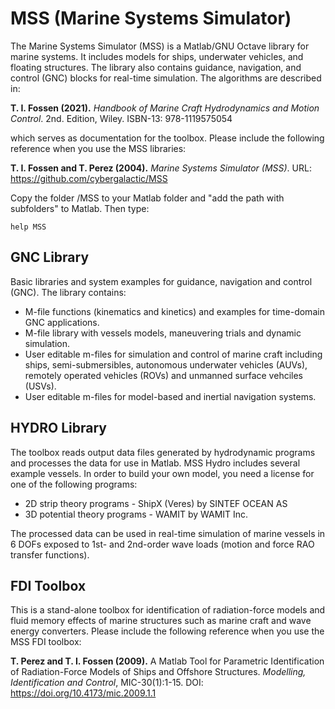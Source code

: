 # MSS (Marine Systems Simulator)

The Marine Systems Simulator (MSS) is a Matlab/GNU Octave library for marine systems. It includes models for ships, underwater vehicles, and floating structures. The library also contains guidance, navigation, and control (GNC) blocks for real-time simulation. The algorithms are described in:

**T. I. Fossen (2021).** *Handbook of Marine Craft Hydrodynamics and Motion Control*. 2nd. Edition, Wiley. ISBN-13: 978-1119575054

which serves as documentation for the toolbox. Please include the following reference when you use the MSS libraries: 

**T. I. Fossen and T. Perez (2004).** *Marine Systems Simulator (MSS)*.
URL: https://github.com/cybergalactic/MSS

Copy the folder /MSS to your Matlab folder and "add the path with subfolders" to Matlab. Then type:

    help MSS

 GNC Library
-

Basic libraries and system examples for guidance, navigation and control (GNC). The library contains:

- M-file functions (kinematics and kinetics) and examples for time-domain GNC applications.
- M-file library with vessels models, maneuvering trials and dynamic simulation.
- User editable m-files for simulation and control of marine craft including ships, semi-submersibles, autonomous underwater vehicles (AUVs), remotely operated vehicles (ROVs) and unmanned surface vehciles (USVs).
- User editable m-files for model-based and inertial navigation systems.

 HYDRO Library
-

The toolbox reads output data files generated by hydrodynamic programs and processes the data for use in Matlab. MSS Hydro includes several example vessels. In order to build your own model, you need a license for one of the following programs:

- 2D strip theory programs - ShipX (Veres) by SINTEF OCEAN AS
- 3D potential theory programs - WAMIT by WAMIT Inc.

The processed data can be used in real-time simulation of marine vessels in 6 DOFs exposed to 1st- and 2nd-order wave loads (motion and force RAO transfer functions).

FDI Toolbox
-
This is a stand-alone toolbox for identification of radiation-force models and fluid memory effects of marine structures such as marine craft and wave energy converters. Please include the following reference when you use the MSS FDI toolbox:
 
**T. Perez and T. I. Fossen (2009).** A Matlab Tool for Parametric Identification of Radiation-Force Models of Ships and Offshore Structures. 
*Modelling, Identification and Control*, MIC-30(1):1-15. DOI: https://doi.org/10.4173/mic.2009.1.1 
